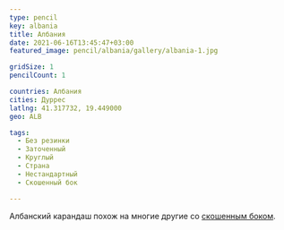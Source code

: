 ```yaml
---
type: pencil
key: albania
title: Албания
date: 2021-06-16T13:45:47+03:00
featured_image: pencil/albania/gallery/albania-1.jpg

gridSize: 1
pencilCount: 1

countries: Албания
cities: Дуррес
latlng: 41.317732, 19.449000
geo: ALB

tags:
  - Без резинки
  - Заточенный
  - Круглый
  - Страна
  - Нестандартный
  - Скошенный бок

---
```


Албанский карандаш похож на многие другие со [скошенным боком](?tag=скошенный%20бок).
